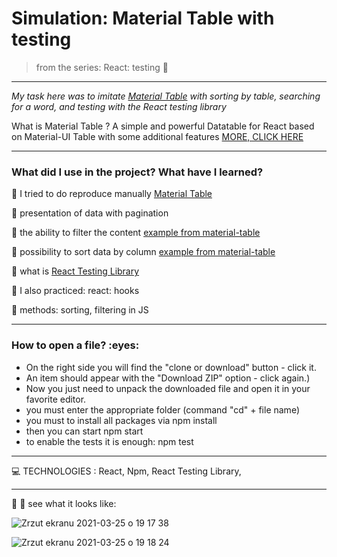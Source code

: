 

<h1> Simulation: Material Table with testing  </h1>


>from the series: React: testing :muscle:


----

*My task here was to imitate [Material Table](https://github.com/mbrn/material-table)  with sorting by table,  searching for a word, and testing with the React testing library*


What is Material Table ?
A simple and powerful Datatable for React based on Material-UI Table with some additional features 
[MORE, CLICK HERE](https://github.com/mbrn/material-table)



-------

<h3>What did I use in the project? What have I learned?</h3>

:pushpin: I tried to do reproduce manually [Material Table](https://material-ui.com/components/tables/)

:pushpin: presentation of data with pagination

:pushpin: the ability to filter the content [example from material-table](https://material-table.com/#/docs/features/filtering)

:pushpin: possibility to sort data by column [example from material-table](https://material-table.com/#/docs/features/sorting)

:pushpin: what is [React Testing Library](https://testing-library.com/docs/react-testing-library/intro/)

:pushpin: I also practiced: react: hooks

:pushpin: methods: sorting, filtering in JS

-----
<h3>How to open a file? :eyes: </h3>

* On the right side you will find the "clone or download" button - click it.
* An item should appear with the "Download ZIP" option - click again.)
* Now you just need to unpack the downloaded file and open it in your favorite editor.
* you must enter the appropriate folder (command "cd" + file name)
* you must to install all packages via npm install
* then you can start npm start
* to enable the tests it is enough: npm test
----



:computer: TECHNOLOGIES : React, Npm, React Testing Library,


----

:mag_right: :mag_right: see what it looks like:

![Zrzut ekranu 2021-03-25 o 19 17 38](https://user-images.githubusercontent.com/59742201/112527119-fc2da400-8da2-11eb-9446-bcdad3f764ee.png)


![Zrzut ekranu 2021-03-25 o 19 18 24](https://user-images.githubusercontent.com/59742201/112527123-fcc63a80-8da2-11eb-8f4c-8b10f87745ca.png)



